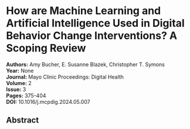 # How are Machine Learning and Artificial Intelligence Used in Digital Behavior Change Interventions? A Scoping Review

**Authors:** Amy Bucher, E. Susanne Blazek, Christopher T. Symons  
**Year:** None  
**Journal:** Mayo Clinic Proceedings: Digital Health  
**Volume:** 2  
**Issue:** 3  
**Pages:** 375-404  
**DOI:** 10.1016/j.mcpdig.2024.05.007  

## Abstract


